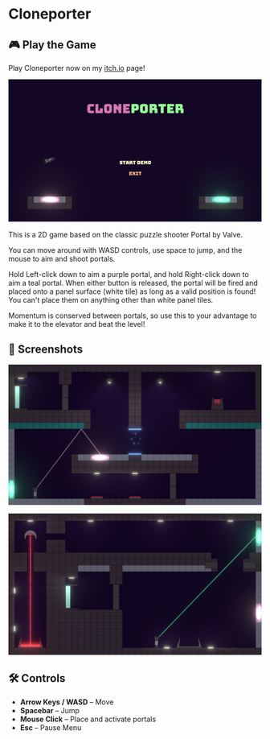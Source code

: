 # Cloneporter

## 🎮 Play the Game
Play Cloneporter now on my [itch.io](https://sevlak.itch.io/cloneporter) page!

![Cloneporter Banner](Images/title-screen.png)

This is a 2D game based on the classic puzzle shooter Portal by Valve.


You can move around with WASD controls, use space to jump, and the mouse to aim and shoot portals.


Hold Left-click down to aim a purple portal, and hold Right-click down to aim a teal portal. When either button is released, the portal will be fired and placed onto a panel surface (white tile) as long as a valid position is found! You can't place them on anything other than white panel tiles.


Momentum is conserved between portals, so use this to your advantage to make it to the elevator and beat the level!

## 📸 Screenshots

![Screenshot 1](Images/screenshot0.png)


![Screenshot 2](Images/screenshot1.png)

## 🛠️ Controls
- **Arrow Keys / WASD** – Move
- **Spacebar** – Jump
- **Mouse Click** – Place and activate portals
- **Esc** – Pause Menu
